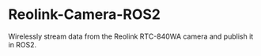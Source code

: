# Reolink-Camera-ROS2
Wirelessly stream data from the Reolink RTC-840WA camera and publish it in ROS2.
